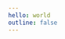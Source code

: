 ```yaml
---
hello: world
outline: false
---
```

<script setup>
import Language from "./Language.vue"
</script>


<!-- # 前端引导 -->
<Language />